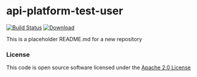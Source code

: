 # api-platform-test-user

[![Build Status](https://travis-ci.org/hmrc/api-platform-test-user.svg)](https://travis-ci.org/hmrc/api-platform-test-user) [ ![Download](https://api.bintray.com/packages/hmrc/releases/api-platform-test-user/images/download.svg) ](https://bintray.com/hmrc/releases/api-platform-test-user/_latestVersion)

This is a placeholder README.md for a new repository

### License

This code is open source software licensed under the [Apache 2.0 License]("http://www.apache.org/licenses/LICENSE-2.0.html")